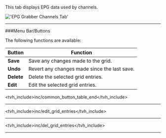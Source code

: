 This tab displays EPG data used by channels.

!['EPG Grabber Channels Tab'](static/img/doc/epggrabberchannels.png)

---

###Menu Bar/Buttons

The following functions are available:

Button                      | Function
----------------------------|-------------------
**Save**                    | Save any changes made to the grid.
**Undo**                    | Revert any changes made since the last save.
**Delete**                  | Delete the selected grid entries.
**Edit**                    | Edit the selected grid entries.

<tvh_include>inc/common_button_table_end</tvh_include>

---

<tvh_include>inc/edit_grid_entries</tvh_include>

---

<tvh_include>inc/del_grid_entries</tvh_include>

---
